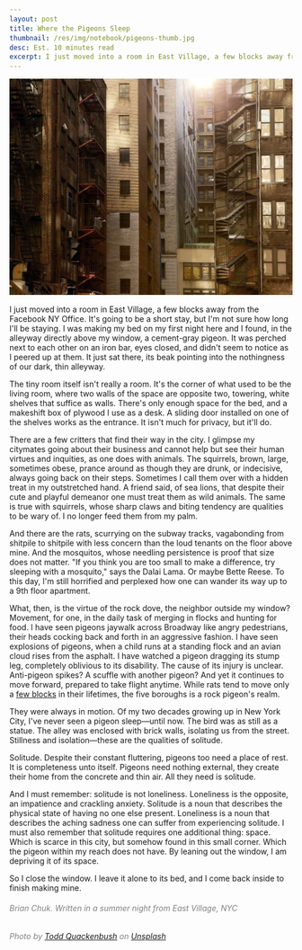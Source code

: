 ```yaml
---
layout: post
title: Where the Pigeons Sleep
thumbnail: /res/img/notebook/pigeons-thumb.jpg
desc: Est. 10 minutes read
excerpt: I just moved into a room in East Village, a few blocks away from the Facebook NY Office. It's going to be a short stay, but I'm not sure how long I'll be staying. I was making my bed on my first night here and I found, in the alleyway directly above my window, a cement-gray pigeon. It was perched next to each other on an iron bar, eyes closed, and didn't seem to notice as I peered up at them. It just sat there, its beak pointing into the nothingness of our dark, thin alleyway.
---
```


![Fire escapes](/res/img/notebook/pigeons-thumb.jpg)

I just moved into a room in East Village, a few blocks away from the Facebook NY Office. It's going to be a short stay, but I'm not sure how long I'll be staying. I was making my bed on my first night here and I found, in the alleyway directly above my window, a cement-gray pigeon. It was perched next to each other on an iron bar, eyes closed, and didn't seem to notice as I peered up at them. It just sat there, its beak pointing into the nothingness of our dark, thin alleyway.

The tiny room itself isn't really a room. It's the corner of what used to be the living room, where two walls of the space are opposite two, towering, white shelves that suffice as walls. There's only enough space for the bed, and a makeshift box of plywood I use as a desk. A sliding door installed on one of the shelves works as the entrance. It isn't much for privacy, but it'll do.

There are a few critters that find their way in the city. I glimpse my citymates going about their business and cannot help but see their human virtues and inquities, as one does with animals. The squirrels, brown, large, sometimes obese, prance around as though they are drunk, or indecisive, always going back on their steps. Sometimes I call them over with a hidden treat in my outstretched hand. A friend said, of sea lions, that despite their cute and playful demeanor one must treat them as wild animals. The same is true with squirrels, whose sharp claws and biting tendency are qualities to be wary of. I no longer feed them from my palm.

And there are the rats, scurrying on the subway tracks, vagabonding from shitpile to shitpile with less concern than the loud tenants on the floor above mine. And the mosquitos, whose needling persistence is proof that size does not matter. "If you think you are too small to make a difference, try sleeping with a mosquito," says the Dalai Lama. Or maybe Bette Reese. To this day, I'm still horrified and perplexed how one can wander its way up to a 9th floor apartment.

What, then, is the virtue of the rock dove, the neighbor outside my window? Movement, for one, in the daily task of merging in flocks and hunting for food. I have seen pigeons jaywalk across Broadway like angry pedestrians, their heads cocking back and forth in an aggressive fashion. I have seen explosions of pigeons, when a child runs at a standing flock and an avian cloud rises from the asphalt. I have watched a pigeon dragging its stump leg, completely oblivious to its disability. The cause of its injury is unclear. Anti-pigeon spikes? A scuffle with another pigeon? And yet it continues to move forward, prepared to take flight anytime. While rats tend to move only a [few blocks](https://www.theatlantic.com/science/archive/2017/11/rats-of-new-york/546959/) in their lifetimes, the five boroughs is a rock pigeon's realm.

They were always in motion. Of my two decades growing up in New York City, I've never seen a pigeon sleep&mdash;until now. The bird was as still as a statue. The alley was enclosed with brick walls, isolating us from the street. Stillness and isolation&mdash;these are the qualities of solitude.

Solitude. Despite their constant fluttering, pigeons too need a place of rest. It is completeness unto itself. Pigeons need nothing external, they create their home from the concrete and thin air. All they need is solitude.

And I must remember: solitude is not loneliness. Loneliness is the opposite, an impatience and crackling anxiety. Solitude is a noun that describes the physical state of having no one else present. Loneliness is a noun that describes the aching sadness one can suffer from experiencing solitude. I must also remember that solitude requires one additional thing: space. Which is scarce in this city, but somehow found in this small corner. Which the pigeon within my reach does not have. By leaning out the window, I am depriving it of its space.

So I close the window. I leave it alone to its bed, and I come back inside to finish making mine.

<h6 style="color: #808080;">Brian Chuk. Written in a summer night from East Village, NYC</h6>
<h6 style="color: #808080;">Photo by <a target="_blank" href="https://unsplash.com/@toddquackenbush">Todd Quackenbush</a> on <a target="_blank" href="https://unsplash.com/?utm_source=unsplash&utm_medium=referral&utm_content=creditCopyText">Unsplash</a></h6>
